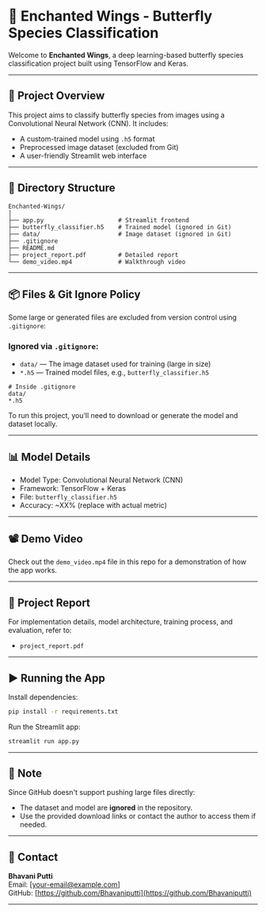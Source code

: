 # 🦋 Enchanted Wings - Butterfly Species Classification

Welcome to **Enchanted Wings**, a deep learning-based butterfly species classification project built using TensorFlow and Keras.

---

## 🚀 Project Overview

This project aims to classify butterfly species from images using a Convolutional Neural Network (CNN). It includes:

- A custom-trained model using `.h5` format  
- Preprocessed image dataset (excluded from Git)  
- A user-friendly Streamlit web interface  

---

## 📁 Directory Structure

```
Enchanted-Wings/
│
├── app.py                     # Streamlit frontend
├── butterfly_classifier.h5    # Trained model (ignored in Git)
├── data/                      # Image dataset (ignored in Git)
├── .gitignore
├── README.md
├── project_report.pdf         # Detailed report
└── demo_video.mp4             # Walkthrough video
```

---

## 📦 Files & Git Ignore Policy

Some large or generated files are excluded from version control using `.gitignore`:

### Ignored via `.gitignore`:
- `data/` — The image dataset used for training (large in size)
- `*.h5` — Trained model files, e.g., `butterfly_classifier.h5`

```plaintext
# Inside .gitignore
data/
*.h5
```

To run this project, you’ll need to download or generate the model and dataset locally.

---

## 📊 Model Details

- Model Type: Convolutional Neural Network (CNN)  
- Framework: TensorFlow + Keras  
- File: `butterfly_classifier.h5`  
- Accuracy: ~XX% (replace with actual metric)  

---

## 📽 Demo Video

Check out the `demo_video.mp4` file in this repo for a demonstration of how the app works.

---

## 📄 Project Report

For implementation details, model architecture, training process, and evaluation, refer to:

- `project_report.pdf`

---

## ▶️ Running the App

Install dependencies:

```bash
pip install -r requirements.txt
```

Run the Streamlit app:

```bash
streamlit run app.py
```

---

## 📌 Note

Since GitHub doesn't support pushing large files directly:

- The dataset and model are **ignored** in the repository.
- Use the provided download links or contact the author to access them if needed.

---

## 📧 Contact

**Bhavani Putti**  
Email: [your-email@example.com]  
GitHub: [https://github.com/Bhavaniputti](https://github.com/Bhavaniputti)

---
